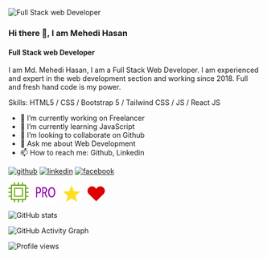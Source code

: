 ![Full Stack web Developer](https://media-exp1.licdn.com/dms/image/C5616AQHJNmjH5TsBFw/profile-displaybackgroundimage-shrink_350_1400/0/1644986673729?e=1650499200&v=beta&t=u-xZXklcUEUcTx-f4bjsI1sLaFwLjiwbntClg0oTaR4)

### Hi there 👋, I am Mehedi Hasan
#### Full Stack web Developer

I am Md. Mehedi Hasan, I am a Full Stack Web Developer. I am experienced and expert in the web development section and working since 2018. Full and fresh hand code is my power. 

Skills: HTML5 / CSS /  Bootstrap 5 / Tailwind CSS / JS / React JS

- 🔭 I’m currently working on Freelancer 
- 🌱 I’m currently learning JavaScript 
- 👯 I’m looking to collaborate on Github 
- 💬 Ask me about Web Development 
- 📫 How to reach me: Github, Linkedin 


[<img src='https://cdn.jsdelivr.net/npm/simple-icons@3.0.1/icons/github.svg' alt='github' height='40'>](https://github.com/mehedy201)  [<img src='https://cdn.jsdelivr.net/npm/simple-icons@3.0.1/icons/linkedin.svg' alt='linkedin' height='40'>](https://www.linkedin.com/in/https://www.linkedin.com/in/mehedi-hasan-65b110178//)  [<img src='https://cdn.jsdelivr.net/npm/simple-icons@3.0.1/icons/facebook.svg' alt='facebook' height='40'>](https://www.facebook.com/https://www.facebook.com/mehedy.hasan.73307634/)  

<a href='https://docs.github.com/en/developers'><img src='https://raw.githubusercontent.com/acervenky/animated-github-badges/master/assets/devbadge.gif' width='40' height='40'></a> <a href='https://github.com/pricing'><img src='https://raw.githubusercontent.com/acervenky/animated-github-badges/master/assets/pro.gif' width='40' height='40'></a> <a href='https://stars.github.com/'><img src='https://raw.githubusercontent.com/acervenky/animated-github-badges/master/assets/starbadge.gif' width='35' height='35'></a> <a href='https://docs.github.com/en/github/supporting-the-open-source-community-with-github-sponsors'><img src='https://raw.githubusercontent.com/acervenky/animated-github-badges/master/assets/sponsorbadge.gif' width='35' height='35'></a> 

![GitHub stats](https://github-readme-stats.vercel.app/api?username=mehedy201&show_icons=true)  

![GitHub Activity Graph](https://activity-graph.herokuapp.com/graph?username=mehedy201)  

![Profile views](https://gpvc.arturio.dev/mehedy201)  
